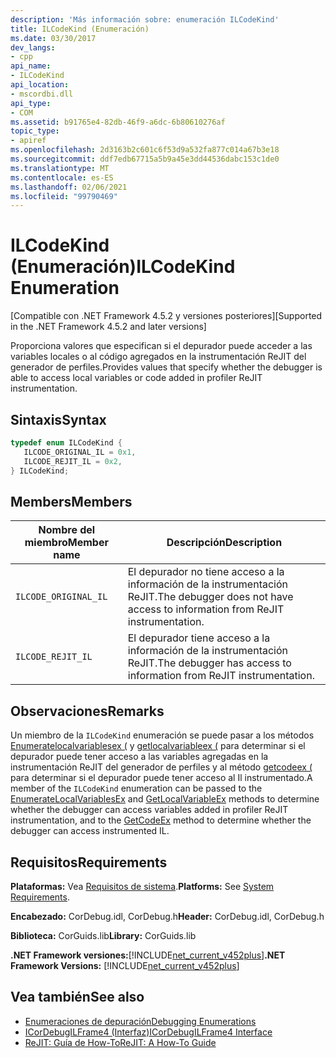 ```yaml
---
description: 'Más información sobre: enumeración ILCodeKind'
title: ILCodeKind (Enumeración)
ms.date: 03/30/2017
dev_langs:
- cpp
api_name:
- ILCodeKind
api_location:
- mscordbi.dll
api_type:
- COM
ms.assetid: b91765e4-82db-46f9-a6dc-6b80610276af
topic_type:
- apiref
ms.openlocfilehash: 2d3163b2c601c6f53d9a532fa877c014a67b3e18
ms.sourcegitcommit: ddf7edb67715a5b9a45e3dd44536dabc153c1de0
ms.translationtype: MT
ms.contentlocale: es-ES
ms.lasthandoff: 02/06/2021
ms.locfileid: "99790469"
---
```

# <a name="ilcodekind-enumeration"></a><span data-ttu-id="cb513-103">ILCodeKind (Enumeración)</span><span class="sxs-lookup"><span data-stu-id="cb513-103">ILCodeKind Enumeration</span></span>

<span data-ttu-id="cb513-104">[Compatible con .NET Framework 4.5.2 y versiones posteriores]</span><span class="sxs-lookup"><span data-stu-id="cb513-104">[Supported in the .NET Framework 4.5.2 and later versions]</span></span>  
  
 <span data-ttu-id="cb513-105">Proporciona valores que especifican si el depurador puede acceder a las variables locales o al código agregados en la instrumentación ReJIT del generador de perfiles.</span><span class="sxs-lookup"><span data-stu-id="cb513-105">Provides values that specify whether the debugger is able to access local variables or code added in profiler ReJIT instrumentation.</span></span>  
  
## <a name="syntax"></a><span data-ttu-id="cb513-106">Sintaxis</span><span class="sxs-lookup"><span data-stu-id="cb513-106">Syntax</span></span>  
  
```cpp
typedef enum ILCodeKind {  
   ILCODE_ORIGINAL_IL = 0x1,  
   ILCODE_REJIT_IL = 0x2,  
} ILCodeKind;  
```  
  
## <a name="members"></a><span data-ttu-id="cb513-107">Members</span><span class="sxs-lookup"><span data-stu-id="cb513-107">Members</span></span>  
  
|<span data-ttu-id="cb513-108">Nombre del miembro</span><span class="sxs-lookup"><span data-stu-id="cb513-108">Member name</span></span>|<span data-ttu-id="cb513-109">Descripción</span><span class="sxs-lookup"><span data-stu-id="cb513-109">Description</span></span>|  
|-----------------|-----------------|  
|`ILCODE_ORIGINAL_IL`|<span data-ttu-id="cb513-110">El depurador no tiene acceso a la información de la instrumentación ReJIT.</span><span class="sxs-lookup"><span data-stu-id="cb513-110">The debugger does not have access to information from ReJIT instrumentation.</span></span>|  
|`ILCODE_REJIT_IL`|<span data-ttu-id="cb513-111">El depurador tiene acceso a la información de la instrumentación ReJIT.</span><span class="sxs-lookup"><span data-stu-id="cb513-111">The debugger has access to information from ReJIT instrumentation.</span></span>|  
  
## <a name="remarks"></a><span data-ttu-id="cb513-112">Observaciones</span><span class="sxs-lookup"><span data-stu-id="cb513-112">Remarks</span></span>  

 <span data-ttu-id="cb513-113">Un miembro de la `ILCodeKind` enumeración se puede pasar a los métodos [Enumeratelocalvariablesex (](icordebugilframe4-enumeratelocalvariablesex-method.md) y [getlocalvariableex (](icordebugilframe4-getlocalvariableex-method.md) para determinar si el depurador puede tener acceso a las variables agregadas en la instrumentación ReJIT del generador de perfiles y al método [getcodeex (](icordebugilframe4-getcodeex-method.md) para determinar si el depurador puede tener acceso al Il instrumentado.</span><span class="sxs-lookup"><span data-stu-id="cb513-113">A member of the `ILCodeKind` enumeration can be passed to the [EnumerateLocalVariablesEx](icordebugilframe4-enumeratelocalvariablesex-method.md) and [GetLocalVariableEx](icordebugilframe4-getlocalvariableex-method.md) methods to determine whether the debugger can access variables added in profiler ReJIT instrumentation, and to the [GetCodeEx](icordebugilframe4-getcodeex-method.md) method to determine whether the debugger can access instrumented IL.</span></span>  
  
## <a name="requirements"></a><span data-ttu-id="cb513-114">Requisitos</span><span class="sxs-lookup"><span data-stu-id="cb513-114">Requirements</span></span>  

 <span data-ttu-id="cb513-115">**Plataformas:** Vea [Requisitos de sistema](../../get-started/system-requirements.md).</span><span class="sxs-lookup"><span data-stu-id="cb513-115">**Platforms:** See [System Requirements](../../get-started/system-requirements.md).</span></span>  
  
 <span data-ttu-id="cb513-116">**Encabezado:** CorDebug.idl, CorDebug.h</span><span class="sxs-lookup"><span data-stu-id="cb513-116">**Header:** CorDebug.idl, CorDebug.h</span></span>  
  
 <span data-ttu-id="cb513-117">**Biblioteca:** CorGuids.lib</span><span class="sxs-lookup"><span data-stu-id="cb513-117">**Library:** CorGuids.lib</span></span>  
  
 <span data-ttu-id="cb513-118">**.NET Framework versiones:**[!INCLUDE[net_current_v452plus](../../../../includes/net-current-v452plus-md.md)]</span><span class="sxs-lookup"><span data-stu-id="cb513-118">**.NET Framework Versions:** [!INCLUDE[net_current_v452plus](../../../../includes/net-current-v452plus-md.md)]</span></span>  
  
## <a name="see-also"></a><span data-ttu-id="cb513-119">Vea también</span><span class="sxs-lookup"><span data-stu-id="cb513-119">See also</span></span>

- [<span data-ttu-id="cb513-120">Enumeraciones de depuración</span><span class="sxs-lookup"><span data-stu-id="cb513-120">Debugging Enumerations</span></span>](debugging-enumerations.md)
- [<span data-ttu-id="cb513-121">ICorDebugILFrame4 (Interfaz)</span><span class="sxs-lookup"><span data-stu-id="cb513-121">ICorDebugILFrame4 Interface</span></span>](icordebugilframe4-interface.md)
- [<span data-ttu-id="cb513-122">ReJIT: Guía de How-To</span><span class="sxs-lookup"><span data-stu-id="cb513-122">ReJIT: A How-To Guide</span></span>](/archive/blogs/davbr/rejit-a-how-to-guide)
